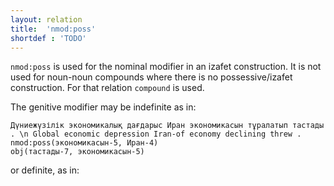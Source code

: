 ```yaml
---
layout: relation
title:  'nmod:poss'
shortdef : 'TODO'
---
```


`nmod:poss` is used for the nominal modifier in an izafet construction. It is not
used for noun-noun compounds where there is no possessive/izafet construction. For 
that relation `compound` is used.

The genitive modifier may be indefinite as in:

~~~ sdparse
Дүниежүзілік экономикалық дағдарыс Иран экономикасын тұралатып тастады . \n Global economic depression Iran-of economy declining threw .
nmod:poss(экономикасын-5, Иран-4)
obj(тастады-7, экономикасын-5)
~~~

or definite, as in:
